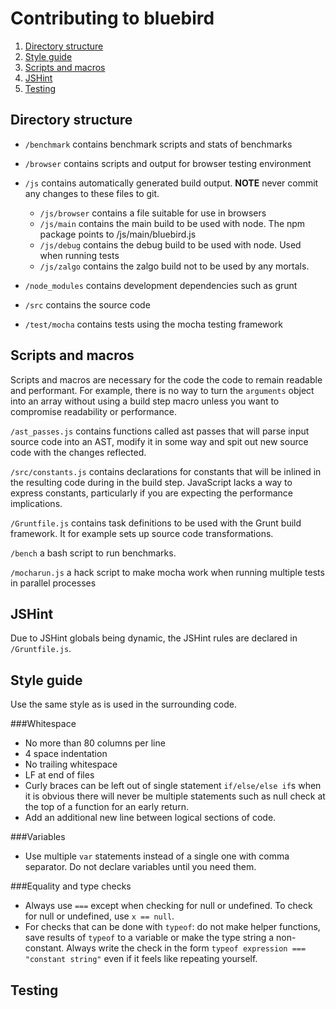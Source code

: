 # Contributing to bluebird

1. [Directory structure](#directory-structure)
2. [Style guide](#style-guide)
3. [Scripts and macros](#scripts-and-macros)
4. [JSHint](#jshint)
5. [Testing](#testing)

## Directory structure

- `/benchmark` contains benchmark scripts and stats of benchmarks

- `/browser` contains scripts and output for browser testing environment

- `/js` contains automatically generated build output. **NOTE** never commit any changes to these files to git.

    - `/js/browser` contains a file suitable for use in browsers
    - `/js/main` contains the main build to be used with node. The npm package points to /js/main/bluebird.js
    - `/js/debug` contains the debug build to be used with node. Used when running tests
    - `/js/zalgo` contains the zalgo build not to be used by any mortals.

- `/node_modules` contains development dependencies such as grunt

- `/src` contains the source code

- `/test/mocha` contains tests using the mocha testing framework

## Scripts and macros

Scripts and macros are necessary for the code the code to remain readable and performant. For example, there is no way to turn the `arguments` object into an array without using a build step macro unless you want to compromise readability or performance.

`/ast_passes.js` contains functions called ast passes that will parse input source code into an AST, modify it in some way and spit out new source code with the changes reflected.

`/src/constants.js` contains declarations for constants that will be inlined in the resulting code during in the build step. JavaScript lacks a way to express constants, particularly if you are expecting the performance implications.

`/Gruntfile.js` contains task definitions to be used with the Grunt build framework. It for example sets up source code transformations.

`/bench` a bash script to run benchmarks.

`/mocharun.js` a hack script to make mocha work when running multiple tests in parallel processes

## JSHint

Due to JSHint globals being dynamic, the JSHint rules are declared in `/Gruntfile.js`.

## Style guide

Use the same style as is used in the surrounding code.

###Whitespace

- No more than 80 columns per line
- 4 space indentation
- No trailing whitespace
- LF at end of files
- Curly braces can be left out of single statement `if/else/else if`s when it is obvious there will never be multiple statements such as null check at the top of a function for an early return.
- Add an additional new line between logical sections of code.

###Variables

- Use multiple `var` statements instead of a single one with comma separator. Do not declare variables until you need them.

###Equality and type checks

- Always use `===` except when checking for null or undefined. To check for null or undefined, use `x == null`.
- For checks that can be done with `typeof`: do not make helper functions, save results of `typeof` to a variable or make the type string a non-constant. Always write the check in the form `typeof expression === "constant string"` even if it feels like repeating yourself.

## Testing

